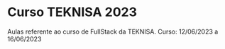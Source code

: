 # Curso TEKNISA 2023
Aulas referente ao curso de FullStack da TEKNISA.
Curso: 12/06/2023 a 16/06/2023
 
